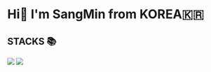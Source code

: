 <h1> Hi👋 I'm SangMin from KOREA🇰🇷</h1>
<h2> STACKS 📚 </h2>
<div>
<img src="https://img.shields.io/badge/Java-ffffff?style=flat&logo=java&logoColor=red"/>
<img src="https://img.shields.io/badge/Python-3776AB?style=flat&logo=Python&logoColor=ffffff"/>
  </div>
